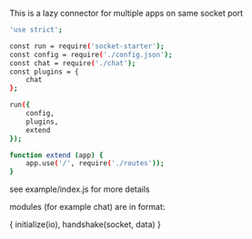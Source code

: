 This is a lazy connector for multiple apps on same socket port

```bash
'use strict';

const run = require('socket-starter');
const config = require('./config.json');
const chat = require('./chat');
const plugins = {
	chat
};

run({
    config,
    plugins,
    extend
});

function extend (app) {
    app.use('/', require('./routes'));
}
```

see example/index.js for more details

modules (for example chat) are in format:

{ initialize(io), handshake(socket, data) }
